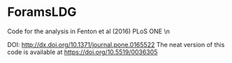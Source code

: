 # ForamsLDG
Code for the analysis in Fenton et al (2016) PLoS ONE \n

DOI: http://dx.doi.org/10.1371/journal.pone.0165522
The neat version of this code is available at https://doi.org/10.5519/0036305
